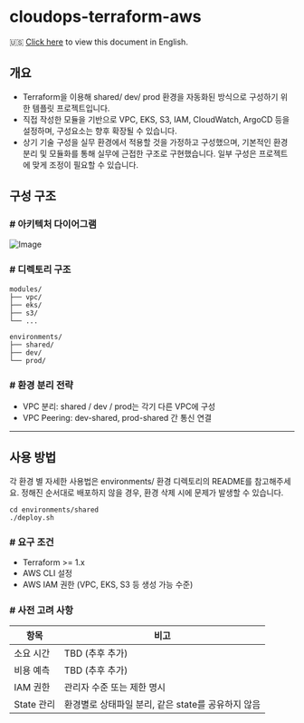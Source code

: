 # cloudops-terraform-aws

🇺🇸 [Click here](README.md) to view this document in English.

## 개요

- Terraform을 이용해 shared/ dev/ prod 환경을 자동화된 방식으로 구성하기 위한 템플릿 프로젝트입니다.
- 직접 작성한 모듈을 기반으로 VPC, EKS, S3, IAM, CloudWatch, ArgoCD 등을 설정하며, 구성요소는 향후 확장될 수 있습니다.
- 상기 기술 구성을 실무 환경에서 적용할 것을 가정하고 구성했으며, 기본적인 환경 분리 및 모듈화를 통해 실무에 근접한 구조로 구현했습니다. 일부 구성은 프로젝트에 맞게 조정이 필요할 수 있습니다.

## 구성 구조

### # 아키텍처 다이어그램

![Image](https://github.com/user-attachments/assets/2f622f64-0c0a-4a23-857c-6ee5e5b82433)

### # 디렉토리 구조

~~~
modules/
├── vpc/
├── eks/
├── s3/
└── ...

environments/
├── shared/
├── dev/
└── prod/
~~~

### # 환경 분리 전략

- VPC 분리: shared / dev / prod는 각기 다른 VPC에 구성
- VPC Peering: dev-shared, prod-shared 간 통신 연결

---

## 사용 방법

각 환경 별 자세한 사용법은 environments/ 환경 디렉토리의 README를 참고해주세요. 정해진 순서대로 배포하지 않을 경우, 환경 삭제 시에 문제가 발생할 수 있습니다.
~~~
cd environments/shared
./deploy.sh
~~~

### # 요구 조건

- Terraform >= 1.x
- AWS CLI 설정 
- AWS IAM 권한 (VPC, EKS, S3 등 생성 가능 수준)

### # 사전 고려 사항

| 항목     | 비고              |
| ------ | --------------- |
| 소요 시간  | TBD (추후 추가)     |
| 비용 예측  | TBD (추후 추가)     |
| IAM 권한 | 관리자 수준 또는 제한 명시 |
| State 관리 | 환경별로 상태파일 분리, 같은 state를 공유하지 않음|

